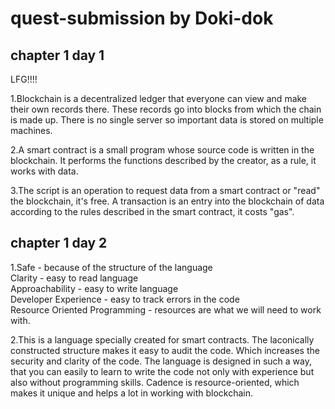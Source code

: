 # quest-submission by Doki-dok

## chapter 1 day 1

LFG!!!!

1.Blockchain is a decentralized ledger that everyone can view and make their own records there. These records go into blocks from which the chain is made up. There is no single server so important data is stored on multiple machines.

2.A smart contract is a small program whose source code is written in the blockchain. It performs the functions described by the creator, as a rule, it works with data.

3.The script is an operation to request data from a smart contract or "read" the blockchain, it's free. A transaction is an entry into the blockchain of data according to the rules described in the smart contract, it costs "gas".



## chapter 1 day 2

1.Safe - because of the structure of the language<br/>
  Clarity - easy to read language <br/>
  Approachability - easy to write language <br/>
  Developer Experience - easy to track errors in the code<br/>
  Resource Oriented Programming - resources are what we will need to work with.<br/>


2.This is a language specially created for smart contracts. The laconically constructed structure makes it easy to audit the code. Which increases the security and clarity of the code. The language is designed in such a way, that you can easily to learn to write the code not only with experience but also without programming skills. Cadence is resource-oriented, which makes it unique and helps a lot in working with blockchain.
